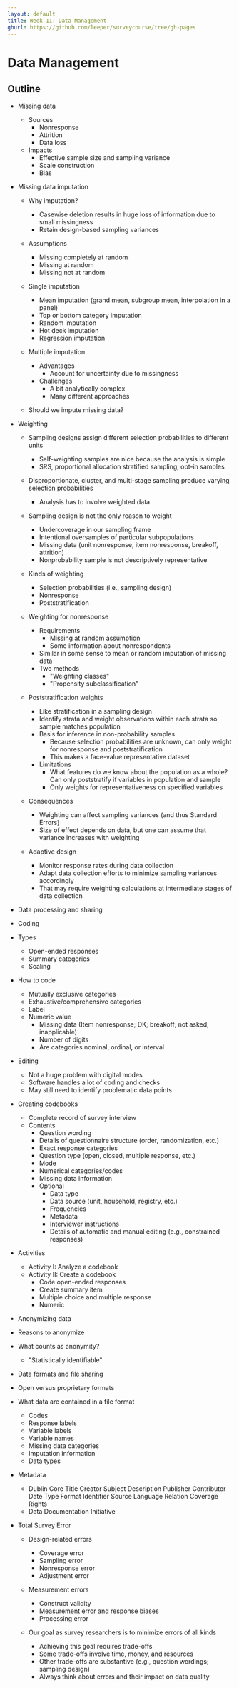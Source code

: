 ```yaml
---
layout: default
title: Week 11: Data Management
ghurl: https://github.com/leeper/surveycourse/tree/gh-pages
---
```


# Data Management #

## Outline ##

 - Missing data
   - Sources
     - Nonresponse
     - Attrition
     - Data loss
   - Impacts
     - Effective sample size and sampling variance
     - Scale construction
     - Bias
   
 - Missing data imputation
   - Why imputation?
     - Casewise deletion results in huge loss of information due to small missingness
     - Retain design-based sampling variances
   - Assumptions
     - Missing completely at random
     - Missing at random
     - Missing not at random
   - Single imputation
     - Mean imputation (grand mean, subgroup mean, interpolation in a panel)
     - Top or bottom category imputation
     - Random imputation
     - Hot deck imputation
     - Regression imputation
   - Multiple imputation
     - Advantages
       - Account for uncertainty due to missingness
     - Challenges
       - A bit analytically complex
       - Many different approaches
     
   - Should we impute missing data?
   
 - Weighting
   - Sampling designs assign different selection probabilities to different units
     - Self-weighting samples are nice because the analysis is simple
     - SRS, proportional allocation stratified sampling, opt-in samples
   - Disproportionate, cluster, and multi-stage sampling produce varying selection probabilities
     - Analysis has to involve weighted data
   - Sampling design is not the only reason to weight
     - Undercoverage in our sampling frame
     - Intentional oversamples of particular subpopulations
     - Missing data (unit nonresponse, item nonresponse, breakoff, attrition)
     - Nonprobability sample is not descriptively representative
   - Kinds of weighting
     - Selection probabilities (i.e., sampling design)
     - Nonresponse
     - Poststratification
   - Weighting for nonresponse
     - Requirements
       - Missing at random assumption
       - Some information about nonrespondents
     - Similar in some sense to mean or random imputation of missing data
     - Two methods
       - "Weighting classes"
       - "Propensity subclassification"
   - Poststratification weights
     - Like stratification in a sampling design
     - Identify strata and weight observations within each strata so sample matches population
     - Basis for inference in non-probability samples
       - Because selection probabilities are unknown, can only weight for nonresponse and poststratification
       - This makes a face-value representative dataset
     - Limitations
       - What features do we know about the population as a whole? Can only poststratify if variables in population and sample
       - Only weights for representativeness on specified variables
   - Consequences
     - Weighting can affect sampling variances (and thus Standard Errors)
     - Size of effect depends on data, but one can assume that variance increases with weighting
     
   - Adaptive design
     - Monitor response rates during data collection
     - Adapt data collection efforts to minimize sampling variances accordingly
     - That may require weighting calculations at intermediate stages of data collection
   

 - Data processing and sharing

  - Coding
   - Types
     - Open-ended responses
     - Summary categories
     - Scaling
   - How to code
     - Mutually exclusive categories
     - Exhaustive/comprehensive categories
     - Label
     - Numeric value
       - Missing data (Item nonresponse; DK; breakoff; not asked; inapplicable)
       - Number of digits
       - Are categories nominal, ordinal, or interval
   - Editing
     - Not a huge problem with digital modes
     - Software handles a lot of coding and checks
     - May still need to identify problematic data points
   - Creating codebooks
     - Complete record of survey interview
     - Contents
       - Question wording
       - Details of questionnaire structure (order, randomization, etc.)
       - Exact response categories
       - Question type (open, closed, multiple response, etc.)
       - Mode
       - Numerical categories/codes
       - Missing data information
       - Optional
         - Data type
         - Data source (unit, household, registry, etc.)
         - Frequencies
         - Metadata
         - Interviewer instructions
         - Details of automatic and manual editing (e.g., constrained responses)
   - Activities
     - Activity I: Analyze a codebook
     - Activity II: Create a codebook
       - Code open-ended responses
       - Create summary item
       - Multiple choice and multiple response
       - Numeric
 

  - Anonymizing data
   - Reasons to anonymize
   - What counts as anonymity?
     - "Statistically identifiable"
 
  - Data formats and file sharing
   - Open versus proprietary formats
   - What data are contained in a file format
     - Codes
     - Response labels
     - Variable labels
     - Variable names
     - Missing data categories
     - Imputation information
     - Data types
   - Metadata
     - Dublin Core
        Title
        Creator
        Subject
        Description
        Publisher
        Contributor
        Date
        Type
        Format
        Identifier
        Source
        Language
        Relation
        Coverage
        Rights
     - Data Documentation Initiative
        
 - Total Survey Error
   - Design-related errors
     - Coverage error
     - Sampling error
     - Nonresponse error
     - Adjustment error
   - Measurement errors
     - Construct validity
     - Measurement error and response biases
     - Processing error
     
   - Our goal as survey researchers is to minimize errors of all kinds
     - Achieving this goal requires trade-offs
     - Some trade-offs involve time, money, and resources
     - Other trade-offs are substantive (e.g., question wordings; sampling design)
     - Always think about errors and their impact on data quality
